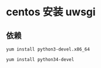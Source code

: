 # centos 安装 uwsgi

## 依赖

```shell
yum install python3-devel.x86_64

yum install python34-devel
```
